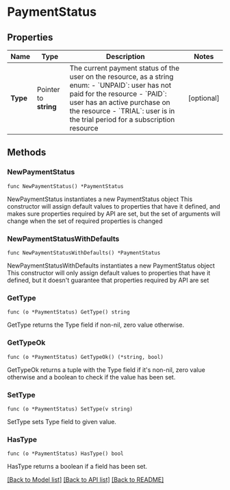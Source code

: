 # PaymentStatus

## Properties

Name | Type | Description | Notes
------------ | ------------- | ------------- | -------------
**Type** | Pointer to **string** | The current payment status of the user on the resource, as a string enum:    - &#x60;UNPAID&#x60;: user has not paid for the resource - &#x60;PAID&#x60;: user has an active purchase on the resource - &#x60;TRIAL&#x60;: user is in the trial period for a subscription resource | [optional] 

## Methods

### NewPaymentStatus

`func NewPaymentStatus() *PaymentStatus`

NewPaymentStatus instantiates a new PaymentStatus object
This constructor will assign default values to properties that have it defined,
and makes sure properties required by API are set, but the set of arguments
will change when the set of required properties is changed

### NewPaymentStatusWithDefaults

`func NewPaymentStatusWithDefaults() *PaymentStatus`

NewPaymentStatusWithDefaults instantiates a new PaymentStatus object
This constructor will only assign default values to properties that have it defined,
but it doesn't guarantee that properties required by API are set

### GetType

`func (o *PaymentStatus) GetType() string`

GetType returns the Type field if non-nil, zero value otherwise.

### GetTypeOk

`func (o *PaymentStatus) GetTypeOk() (*string, bool)`

GetTypeOk returns a tuple with the Type field if it's non-nil, zero value otherwise
and a boolean to check if the value has been set.

### SetType

`func (o *PaymentStatus) SetType(v string)`

SetType sets Type field to given value.

### HasType

`func (o *PaymentStatus) HasType() bool`

HasType returns a boolean if a field has been set.


[[Back to Model list]](../README.md#documentation-for-models) [[Back to API list]](../README.md#documentation-for-api-endpoints) [[Back to README]](../README.md)


